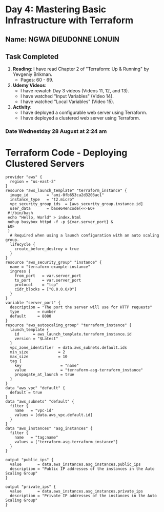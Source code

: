 # Day 4: Mastering Basic Infrastructure with Terraform

## Name: NGWA DIEUDONNE LONUIN 
## Task Completed

1. **Reading**: I have read Chapter 2 of "Terraform: Up & Running" by Yevgeniy Brikman.
   - Pages: 60 - 69.
2. **Udemy Videos**: 
   - I have rewatch Day 3 videos (Videos 11, 12, and 13).
   -  I have watched "Input Variables" (Video 14).
   -  I have watched "Local Variables" (Video 15). 
3. **Activity**: 
   -  I have deployed a configurable web server using Terraform.
   -  I have deployed a clustered web server using Terraform.
### Date Wednestday 28 August at 2:24 am 

# Terraform Code - Deploying Clustered Servers

```hcl
provider "aws" {
  region = "us-east-2"
}
resource "aws_launch_template" "terraform_instance" {
  image_id        = "ami-0fb653ca2d3203ac1"
  instance_type   = "t2.micro"
  vpc_security_group_ids  = [aws_security_group.instance.id]
  user_data       = base64encode(<<-EOF
 #!/bin/bash
 echo "Hello, World" > index.html
 nohup busybox httpd -f -p ${var.server_port} &
 EOF
 )
  # Required when using a launch configuration with an auto scaling group.
  lifecycle {
    create_before_destroy = true
  }
}
resource "aws_security_group" "instance" {
  name = "terraform-example-instance"
  ingress {
    from_port   = var.server_port
    to_port     = var.server_port
    protocol    = "tcp"
    cidr_blocks = ["0.0.0.0/0"]
  }
}
variable "server_port" {
  description = "The port the server will use for HTTP requests"
  type        = number
  default     = 8080
}
resource "aws_autoscaling_group" "terraform_instance" {
  launch_template {
    id      = aws_launch_template.terraform_instance.id
    version = "$Latest"
  }
  vpc_zone_identifier  = data.aws_subnets.default.ids
  min_size             = 2
  max_size             = 10
  tag {
    key                 = "name"
    value               = "terraform-asg-terraform_instance"
    propagate_at_launch = true
  }
}
data "aws_vpc" "default" {
  default = true
}
data "aws_subnets" "default" {
  filter {
    name   = "vpc-id"
    values = [data.aws_vpc.default.id]
  }
}
data "aws_instances" "asg_instances" {
  filter {
    name   = "tag:name"
    values = ["terraform-asg-terraform_instance"]
  }
}

output "public_ips" {
  value       = data.aws_instances.asg_instances.public_ips
  description = "Public IP addresses of the instances in the Auto Scaling Group"
}

output "private_ips" {
  value       = data.aws_instances.asg_instances.private_ips
  description = "Private IP addresses of the instances in the Auto Scaling Group"
}
```
   

